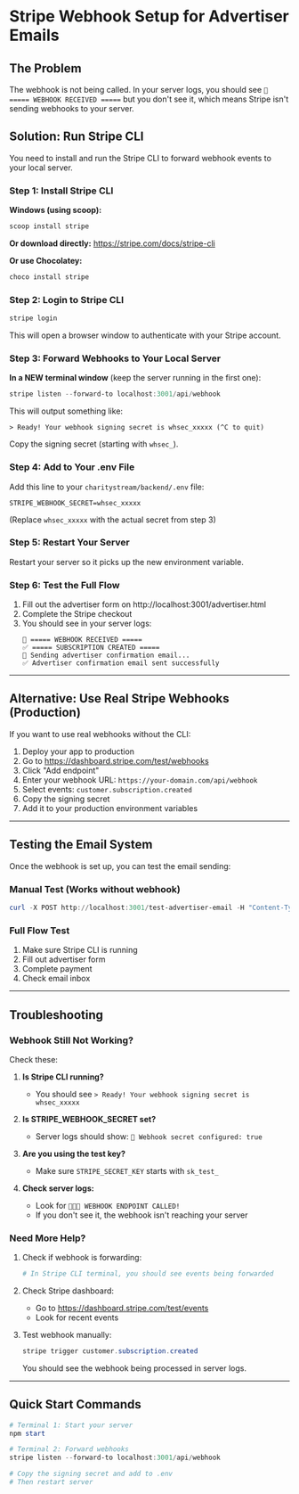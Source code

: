 # Stripe Webhook Setup for Advertiser Emails

## The Problem
The webhook is not being called. In your server logs, you should see `🔔 ===== WEBHOOK RECEIVED =====` but you don't see it, which means Stripe isn't sending webhooks to your server.

## Solution: Run Stripe CLI

You need to install and run the Stripe CLI to forward webhook events to your local server.

### Step 1: Install Stripe CLI

**Windows (using scoop):**
```powershell
scoop install stripe
```

**Or download directly:**
https://stripe.com/docs/stripe-cli

**Or use Chocolatey:**
```powershell
choco install stripe
```

### Step 2: Login to Stripe CLI

```powershell
stripe login
```

This will open a browser window to authenticate with your Stripe account.

### Step 3: Forward Webhooks to Your Local Server

**In a NEW terminal window** (keep the server running in the first one):

```powershell
stripe listen --forward-to localhost:3001/api/webhook
```

This will output something like:
```
> Ready! Your webhook signing secret is whsec_xxxxx (^C to quit)
```

Copy the signing secret (starting with `whsec_`).

### Step 4: Add to Your .env File

Add this line to your `charitystream/backend/.env` file:

```env
STRIPE_WEBHOOK_SECRET=whsec_xxxxx
```

(Replace `whsec_xxxxx` with the actual secret from step 3)

### Step 5: Restart Your Server

Restart your server so it picks up the new environment variable.

### Step 6: Test the Full Flow

1. Fill out the advertiser form on http://localhost:3001/advertiser.html
2. Complete the Stripe checkout
3. You should see in your server logs:
   ```
   🔔 ===== WEBHOOK RECEIVED =====
   ✅ ===== SUBSCRIPTION CREATED =====
   📧 Sending advertiser confirmation email...
   ✅ Advertiser confirmation email sent successfully
   ```

---

## Alternative: Use Real Stripe Webhooks (Production)

If you want to use real webhooks without the CLI:

1. Deploy your app to production
2. Go to https://dashboard.stripe.com/test/webhooks
3. Click "Add endpoint"
4. Enter your webhook URL: `https://your-domain.com/api/webhook`
5. Select events: `customer.subscription.created`
6. Copy the signing secret
7. Add it to your production environment variables

---

## Testing the Email System

Once the webhook is set up, you can test the email sending:

### Manual Test (Works without webhook)
```powershell
curl -X POST http://localhost:3001/test-advertiser-email -H "Content-Type: application/json" -d '{\"email\":\"your-email@test.com\",\"companyName\":\"Test Company\"}'
```

### Full Flow Test
1. Make sure Stripe CLI is running
2. Fill out advertiser form
3. Complete payment
4. Check email inbox

---

## Troubleshooting

### Webhook Still Not Working?

Check these:

1. **Is Stripe CLI running?**
   - You should see `> Ready! Your webhook signing secret is whsec_xxxxx`

2. **Is STRIPE_WEBHOOK_SECRET set?**
   - Server logs should show: `🔔 Webhook secret configured: true`

3. **Are you using the test key?**
   - Make sure `STRIPE_SECRET_KEY` starts with `sk_test_`

4. **Check server logs:**
   - Look for `🔔🔔🔔 WEBHOOK ENDPOINT CALLED!`
   - If you don't see it, the webhook isn't reaching your server

### Need More Help?

1. Check if webhook is forwarding:
   ```powershell
   # In Stripe CLI terminal, you should see events being forwarded
   ```

2. Check Stripe dashboard:
   - Go to https://dashboard.stripe.com/test/events
   - Look for recent events

3. Test webhook manually:
   ```powershell
   stripe trigger customer.subscription.created
   ```
   You should see the webhook being processed in server logs.

---

## Quick Start Commands

```powershell
# Terminal 1: Start your server
npm start

# Terminal 2: Forward webhooks
stripe listen --forward-to localhost:3001/api/webhook

# Copy the signing secret and add to .env
# Then restart server
```

